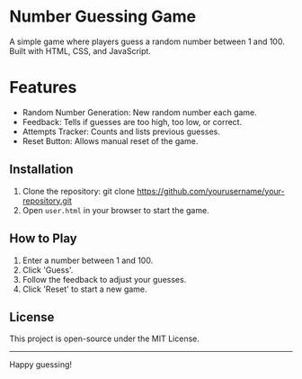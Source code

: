 # Number Guessing Game

A simple game where players guess a random number between 1 and 100. Built with HTML, CSS, and JavaScript.

# Features
- Random Number Generation: New random number each game.
- Feedback: Tells if guesses are too high, too low, or correct.
- Attempts Tracker: Counts and lists previous guesses.
- Reset Button: Allows manual reset of the game.

## Installation
1. Clone the repository:
   git clone https://github.com/yourusername/your-repository.git
2. Open `user.html` in your browser to start the game.

## How to Play
1. Enter a number between 1 and 100.
2. Click 'Guess'.
3. Follow the feedback to adjust your guesses.
4. Click 'Reset' to start a new game.

## License
This project is open-source under the MIT License.

---

Happy guessing!
